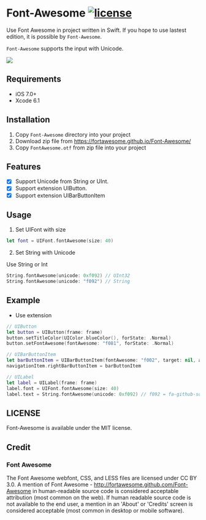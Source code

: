# Font-Awesome [![license](https://img.shields.io/badge/license-MIT-000000.svg)](https://github.com/hirohisa/Font-Awesome/blob/master/LICENSE)

Use Font Awesome in project written in Swift. If you hope to use lastest edition, it is possible by `Font-Awesome`.

`Font-Awesome` supports the input with Unicode.

![ ](https://raw.github.com/hirohisa/Font-Awesome/master/Example/Example.png)

Requirements
----------

- iOS 7.0+
- Xcode 6.1

Installation
----------

1. Copy `Font-Awesome` directory into your project
2. Download zip file from https://fortawesome.github.io/Font-Awesome/
3. Copy `FontAwesome.otf` from zip file into your project

Features
----------

- [x] Support Unicode from String or UInt.
- [x] Support extension UIButton.
- [x] Support extension UIBarButtonItem

Usage
----------

1. Set UIFont with size

 ```swift
 let font = UIFont.fontAwesome(size: 40)
 ```

2. Set String with Unicode

 Use String or Int
 ```swift
 String.fontAwesome(unicode: 0xf092) // UInt32
 String.fontAwesome(unicode: "f092") // String
 ```

Example
----------

- Use extension
 ```swift
 // UIButton
 let button = UIButton(frame: frame)
 button.setTitleColor(UIColor.blueColor(), forState: .Normal)
 button.setFontAwesome(fontAwesome: "f081", forState: .Normal)

 // UIBarButtonItem
 let barButtonItem = UIBarButtonItem(fontAwesome: "f002", target: nil, action: nil) // f002 = fa-search
 navigationItem.rightBarButtonItem = barButtonItem

 // UILabel
 let label = UILabel(frame: frame)
 label.font = UIFont.fontAwesome(size: 40)
 label.text = String.fontAwesome(unicode: 0xf092) // f092 = fa-github-square
 ```

LICENSE
-----------

Font-Awesome is available under the MIT license.

Credit
-----------

### Font Awesome
The Font Awesome webfont, CSS, and LESS files are licensed under CC BY 3.0. A mention of Font Awesome - http://fortawesome.github.com/Font-Awesome in human-readable source code is considered acceptable attribution (most common on the web). If human readable source code is not available to the end user, a mention in an 'About' or 'Credits' screen is considered acceptable (most common in desktop or mobile software).
